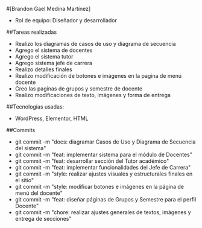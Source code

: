 #[Brandon Gael Medina Martínez]
- Rol de equipo: Diseñador y desarrollador

##Tareas realizadas
- Realizo los diagramas de casos de uso y diagrama de secuencia
- Agrego el sistema de docentes
- Agrego el sistema tutor
- Agrego sistema jefe de carrera
- Realizo detalles finales
- Realizo modificación de botones e imágenes en la pagina de menú docente
- Creo las paginas de grupos y semestre de docente
- Realizo modificaciones de texto, imágenes y forma de entrega
  
##Tecnologías usadas: 
- WordPress, Elementor, HTML

##Commits
- git commit -m "docs: diagramar Casos de Uso y Diagrama de Secuencia del sistema"
- git commit -m "feat: implementar sistema para el módulo de Docentes"
- git commit -m "feat: desarrollar sección del Tutor académico"
- git commit -m "feat: implementar funcionalidades del Jefe de Carrera"
- git commit -m "style: realizar ajustes visuales y estructurales finales en el sitio"
- git commit -m "style: modificar botones e imágenes en la página de menú del docente"
- git commit -m "feat: diseñar páginas de Grupos y Semestre para el perfil Docente"
- git commit -m "chore: realizar ajustes generales de textos, imágenes y entrega de secciones"
